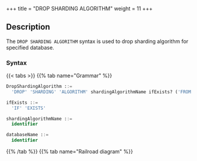 +++
title = "DROP SHARDING ALGORITHM"
weight = 11
+++

## Description

The `DROP SHARDING ALGORITHM` syntax is used to drop sharding algorithm for specified database.

### Syntax

{{< tabs >}}
{{% tab name="Grammar" %}}
```sql
DropShardingAlgorithm ::=
  'DROP' 'SHARDING' 'ALGORITHM' shardingAlgorithmName ifExists? ('FROM' databaseName)?

ifExists ::=
  'IF' 'EXISTS'

shardingAlgorithmName ::=
  identifier

databaseName ::=
  identifier
```
{{% /tab %}}
{{% tab name="Railroad diagram" %}}
<iframe frameborder="0" name="diagram" id="diagram" width="100%" height="100%"></iframe>
{{% /tab %}}
{{< /tabs >}}

### Supplement

- When `databaseName` is not specified, the default is the currently used `DATABASE`. If `DATABASE` is not used, `No database selected` will be prompted;
- `ifExists` clause used for avoid `Sharding algorithm not exists` error.

### Example

- Drop sharding algorithm for specified database

```sql
DROP SHARDING ALGORITHM t_order_hash_mod FROM sharding_db;
```

- Drop sharding algorithm for current database

```sql
DROP SHARDING ALGORITHM t_order_hash_mod;
```

- Drop sharding algorithm with `ifExists` clause

```sql
DROP SHARDING ALGORITHM IF EXISTS t_order_hash_mod;
```

### Reserved word

`DROP`, `SHARDING`, `ALGORITHM`, `FROM`

### Related links

- [Reserved word](/en/user-manual/shardingsphere-proxy/distsql/syntax/reserved-word/)
